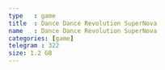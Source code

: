 ```yaml
---
type   : game
title  : Dance Dance Revolution SuperNova
name   : Dance Dance Revolution SuperNova
categories: [game]
telegram : 322
size: 1.2 GB
---
```



